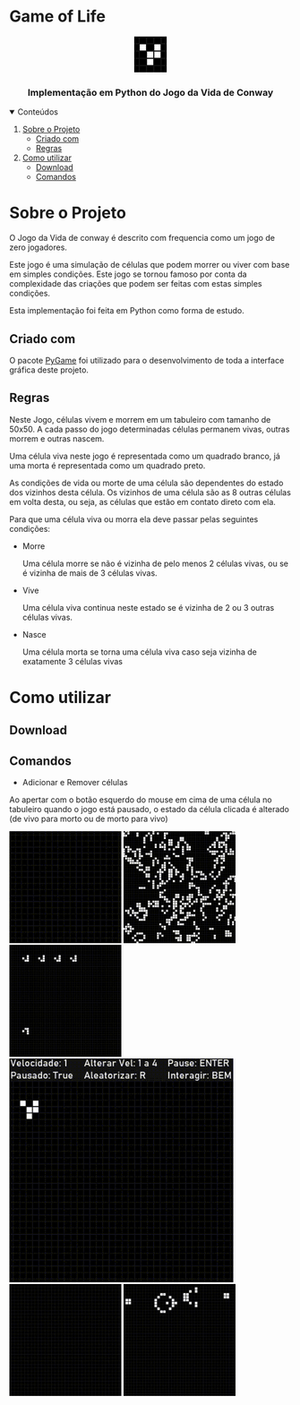 # Game of Life

<!-- LOGO -->
<p align="center">
  <a href="https://github.com/IgorSolerC/Game-of-Life">
    <img src="Imagens/ConwayLogo.png" alt="Logo">
  </a>
  
  <h3 align="center">Implementação em Python do Jogo da Vida de Conway</h3>
</p>

<!-- TABELA DE CONTEUDO -->
<details open="open">
  <summary>Conteúdos</summary>
  <ol>
    <li>
      <a href="#sobre-o-projeto">Sobre o Projeto</a>
      <ul>
        <li><a href="#criado-com">Criado com</a></li>
      </ul>
      <ul>
        <li><a href="#regras">Regras</a></li>
      </ul>
    </li>
    <li>
      <a href="#como-utilizar">Como utilizar</a>
      <ul>
        <li><a href="#download">Download</a></li>
      </ul>
      <ul>
        <li><a href="#comandos">Comandos</a></li>
      </ul>
    </li>
  </ol>
</details>  

# Sobre o Projeto

O Jogo da Vida de conway é descrito com frequencia como um jogo de zero jogadores.

Este jogo é uma simulação de células que podem morrer ou viver com base em simples condições. Este jogo se tornou famoso por conta da complexidade das criações que podem ser feitas com estas simples condições.

Esta implementação foi feita em Python como forma de estudo.

## Criado com

O pacote [PyGame](https://www.pygame.org/) foi utilizado para o desenvolvimento de toda a interface gráfica deste projeto.

## Regras

Neste Jogo, células vivem e morrem em um tabuleiro com tamanho de 50x50. A cada passo do jogo determinadas células permanem vivas, outras morrem e outras nascem.

Uma célula viva neste jogo é representada como um quadrado branco, já uma morta é representada como um quadrado preto.

As condições de vida ou morte de uma célula são dependentes do estado dos vizinhos desta célula. Os vizinhos de uma célula são as 8 outras células em volta desta, ou seja, as células que estão em contato direto com ela.

Para que uma célula viva ou morra ela deve passar pelas seguintes condições:
* Morre

   Uma célula morre se não é vizinha de pelo menos 2 células vivas, ou se é vizinha de mais de 3 células vivas.
   
* Vive

  Uma célula viva continua neste estado se é vizinha de 2 ou 3 outras células vivas.
* Nasce

  Uma célula morta se torna uma célula viva caso seja vizinha de exatamente 3 células vivas

# Como utilizar

## Download



## Comandos

* Adicionar e Remover células

Ao apertar com o botão esquerdo do mouse em cima de uma célula no tabuleiro quando o jogo está pausado, o estado da célula clicada é alterado (de vivo para morto ou de morto para vivo)

<img src="Imagens/GifConway1.gif" width="200" height="200" />
<img src="Imagens/GifConway2.gif" width="200" height="200" />
<img src="Imagens/GifConway3.gif" width="200" height="200" />
<img src="Imagens/GifConway4.gif" width="400" height="400" />
<img src="Imagens/GifConway5.gif" width="200" height="200" />
<img src="Imagens/GifConway6.gif" width="200" height="200" />
